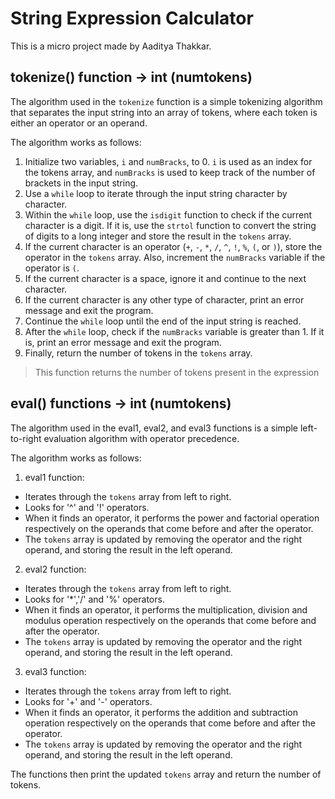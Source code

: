 # String Expression Calculator
This is a micro project made by Aaditya Thakkar.

## tokenize() function -> int (numtokens)
The algorithm used in the `tokenize` function is a simple tokenizing algorithm that separates the input string into an array of tokens, where each token is either an operator or an operand.

The algorithm works as follows:
1. Initialize two variables, `i` and `numBracks`, to 0. `i` is used as an index for the tokens array, and `numBracks` is used to keep track of the number of brackets in the input string.
2. Use a `while` loop to iterate through the input string character by character.
3. Within the `while` loop, use the `isdigit` function to check if the current character is a digit. If it is, use the `strtol` function to convert the string of digits to a long integer and store the result in the `tokens` array.
4. If the current character is an operator (`+`, `-`, `*`, `/`, `^`, `!`, `%`, `(`, or `)`), store the operator in the `tokens` array. Also, increment the `numBracks` variable if the operator is `(`.
5. If the current character is a space, ignore it and continue to the next character.
6. If the current character is any other type of character, print an error message and exit the program.
7. Continue the `while` loop until the end of the input string is reached.
8. After the `while` loop, check if the `numBracks` variable is greater than 1. If it is, print an error message and exit the program.
9. Finally, return the number of tokens in the `tokens` array.

> This function returns the number of tokens present in the expression

## eval() functions -> int (numtokens)

The algorithm used in the eval1, eval2, and eval3 functions is a simple left-to-right evaluation algorithm with operator precedence. 

The algorithm works as follows:

1. eval1 function:
- Iterates through the `tokens` array from left to right.
- Looks for '^' and '!' operators.
- When it finds an operator, it performs the power and factorial operation respectively on the operands that come before and after the operator.
- The `tokens` array is updated by removing the operator and the right operand, and storing the result in the left operand.

2. eval2 function:
- Iterates through the `tokens` array from left to right.
- Looks for '*','/' and '%' operators.
- When it finds an operator, it performs the multiplication, division and modulus operation respectively on the operands that come before and after the operator.
- The `tokens` array is updated by removing the operator and the right operand, and storing the result in the left operand.

3. eval3 function:
- Iterates through the `tokens` array from left to right.
- Looks for '+' and '-' operators.
- When it finds an operator, it performs the addition and subtraction operation respectively on the operands that come before and after the operator.
- The `tokens` array is updated by removing the operator and the right operand, and storing the result in the left operand.

The functions then print the updated `tokens` array and return the number of tokens.

